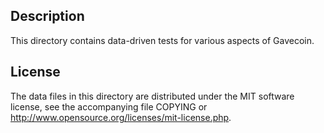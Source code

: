 Description
------------

This directory contains data-driven tests for various aspects of Gavecoin.

License
--------

The data files in this directory are distributed under the MIT software
license, see the accompanying file COPYING or
http://www.opensource.org/licenses/mit-license.php.

